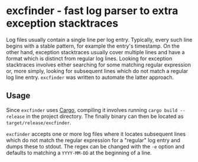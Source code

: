 excfinder - fast log parser to extra exception stacktraces
==========================================================

Log files usually contain a single line per log entry.  Typically,
every such line begins with a stable pattern, for example the entry's
timestamp.  On the other hand, exception stacktraces usually cover
multiple lines and have a format which is distinct from regular log
lines.  Looking for exception stacktraces involves either searching
for some matching regular expression or, more simply, looking for
subsequent lines which do not match a regular log line entry.
`excfinder` was written to automate the latter approach.


Usage
-----

Since `excfinder` uses [Cargo](http://crates.io), compiling it
involves running `cargo build --release` in the project directory.
The finally binary can then be located as `target/release/excfinder`.

`excfinder` accepts one or more log files where it locates subsequent
lines which do not match the regular expression for a "regular" log
entry and dumps these to stdout.  The regex can be changed with the
`-e` option and defaults to matching a `YYYY-MM-DD` at the beginning
of a line.
